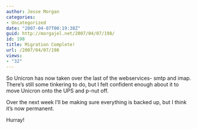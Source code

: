 ```yaml
---
author: Jesse Morgan
categories:
- Uncategorized
date: "2007-04-07T00:19:38Z"
guid: http://morgajel.net/2007/04/07/198/
id: 198
title: Migration Complete!
url: /2007/04/07/198
views:
- "32"
---
```


So Unicron has now taken over the last of the webservices- smtp and imap. There’s still some tinkering to do, but I felt confident enough about it to move Unicron onto the UPS and p-nut off.

Over the next week I’ll be making sure everything is backed up, but I think it’s now permanent.

Hurray!